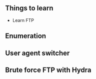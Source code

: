 ## Things to learn
- Learn FTP

## Enumeration

## User agent switcher

## Brute force FTP with Hydra

## 
